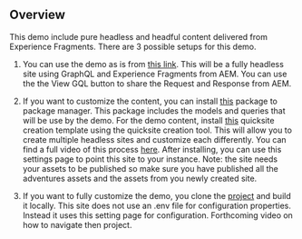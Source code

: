 ## Overview

This demo include pure headless and headful content delivered from Experience Fragments.  There are 3 possible setups for this demo.

1. You can use the demo as is from <a href='https://lamontacrook.github.io/aem-pure-headless'>this link</a>.  This will be a fully headless site using GraphQL and Experience Fragments from AEM.  You can use the the View GQL button to share the Request and Response from AEM.

2. If you want to customize the content, you can install <a href='https://github.com/lamontacrook/aem-pure-headless#:~:text=last%20week-,gql%2Ddemo%2D0.0.4.zip,-update'>this</a> package to package manager.  This package includes the models and queries that will be use by the demo.  For the demo content, install <a href='https://github.com/lamontacrook/aem-pure-headless#:~:text=gql%2Ddemo%2Dtemplate%2D0.0.3.zip'>this</a> quicksite creation template using the quicksite creation tool.  This will allow you to create multiple headless sites and customize each differently.  You can find a full video of this process <a href=''>here</a>.  After installing, you can use this settings page to point this site to your instance.  Note: the site needs your assets to be published so make sure you have published all the adventures assets and the assets from you newly created site.

3. If you want to fully customize the demo, you clone the <a href='https://github.com/lamontacrook/aem-pure-headless'>project</a> and build it locally.  This site does not use an .env file for configuration properties.  Instead it uses this setting page for configuration.  Forthcoming video on how to navigate then project.


